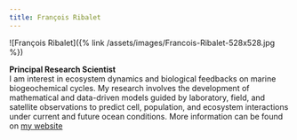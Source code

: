 ```yaml
---
title: François Ribalet
---
```

![François Ribalet]({% link /assets/images/Francois-Ribalet-528x528.jpg %})

**Principal Research Scientist**  
I am interest in ecosystem dynamics and biological feedbacks on marine biogeochemical cycles. My research involves the development of mathematical and data-driven models guided by laboratory, field, and satellite observations to predict cell, population, and ecosystem interactions under current and future ocean conditions. 
More information can be found on [my website]([https://francoisribalet.netlify.com](https://seaflow.netlify.com/))
